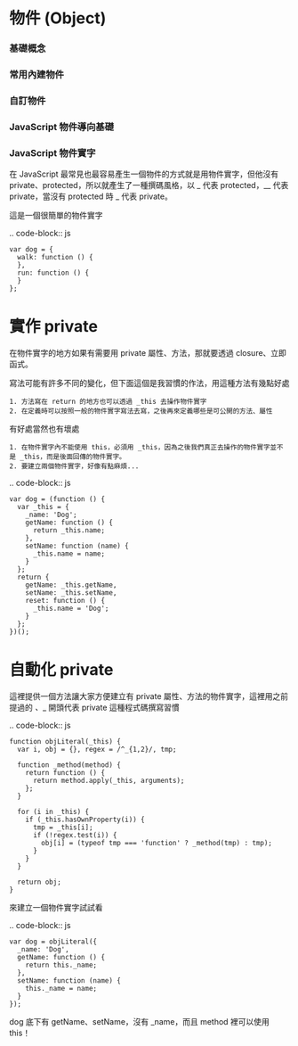 # 物件 (Object)

### 基礎概念

### 常用內建物件

### 自訂物件

### JavaScript 物件導向基礎

### JavaScript 物件實字

在 JavaScript 最常見也最容易產生一個物件的方式就是用物件實字，但他沒有 private、protected，所以就產生了一種撰碼風格，以 _ 代表 protected，__ 代表 private，當沒有 protected 時 _ 代表 private。

這是一個很簡單的物件實字

.. code-block:: js

    var dog = {
      walk: function () {
      },
      run: function () {
      }
    };

實作 private
============

在物件實字的地方如果有需要用 private 屬性、方法，那就要透過 closure、立即函式。

寫法可能有許多不同的變化，但下面這個是我習慣的作法，用這種方法有幾點好處

    1. 方法寫在 return 的地方也可以透過 _this 去操作物件實字
    2. 在定義時可以按照一般的物件實字寫法去寫，之後再來定義哪些是可公開的方法、屬性

有好處當然也有壞處

    1. 在物件實字內不能使用 this，必須用 _this，因為之後我們真正去操作的物件實字並不是 _this，而是後面回傳的物件實字。
    2. 要建立兩個物件實字，好像有點麻煩...

.. code-block:: js

    var dog = (function () {
      var _this = {
        _name: 'Dog';
        getName: function () {
          return _this.name;
        },
        setName: function (name) {
          _this.name = name;
        }
      };
      return {
        getName: _this.getName,
        setName: _this.setName,
        reset: function () {
          _this.name = 'Dog';
        }
      };
    })();

自動化 private
==============

這裡提供一個方法讓大家方便建立有 private 屬性、方法的物件實字，這裡用之前提過的 _、__ 開頭代表 private 這種程式碼撰寫習慣

.. code-block:: js

    function objLiteral(_this) {
      var i, obj = {}, regex = /^_{1,2}/, tmp;

      function _method(method) {
        return function () {
          return method.apply(_this, arguments);
        };
      }

      for (i in _this) {
        if (_this.hasOwnProperty(i)) {
          tmp = _this[i];
          if (!regex.test(i)) {
            obj[i] = (typeof tmp === 'function' ? _method(tmp) : tmp);
          }
        }
      }

      return obj;
    }

來建立一個物件實字試試看

.. code-block:: js

    var dog = objLiteral({
      _name: 'Dog',
      getName: function () {
        return this._name;
      },
      setName: function (name) {
        this._name = name;
      }
    });

dog 底下有 getName、setName，沒有 _name，而且 method 裡可以使用 this！